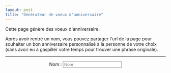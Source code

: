 ```yaml
---
layout: post
title: "Générateur de voeux d'anniversaire"
---
```



Cette page génère des voeux d'anniversaire.

Après avoir rentré un nom, vous pouvez partager l'url de la page pour souhaiter un bon anniversaire personnalisé à la personne de votre choix (sans avoir eu à gaspiller votre temps pour trouver une phrase originale).


----------------


<p align="center">
	<span>Nom : </span>
	<input type="text" id="Nameinput" placeholder="Nom">
</p>

<p id="wishOutut"></p>

<script type="text/javascript">

	var NameInput = document.getElementById("Nameinput");

	NameInput.value = getUrlParam("name","");

	NameInput.addEventListener('change', modifyUrl);

	Generate()

	function modifyUrl() {
		window.location.search = "name="+NameInput.value;
	}

	function Generate() {
		var fete = (Math.random()>0.8);
		var Name = NameInput.value;

		if (fete) {
			var wish = randomFromList([
				"Bonne ",
				"Joyeuse "]);
			wish += "fête d'";
		}
		else {
			var wish = randomFromList([
				"Bon ",
				"Joyeux "]);
		}

		var anniv = randomFromList([
			"anniversaire ",
			"anniv "]);

		wish += anniv;

		if (Name != ""){
			if (Math.random()>0.2){
				wish += Name;

				if (Math.random()>0.7){
					for (var i = 0; i < Math.floor(Math.random()*2) + 2; i++) {
						wish+= Name[Name.length-1];
					}
				}
				wish += " "
			}
		}

		for (var i = 0; i < Math.floor(Math.random()*5 -1); i++) {
			wish += "!";
		}

		wish += " "

		for (var i = 0; i < Math.floor(Math.random()*5 -1); i++) {
			wish += randomFromList([
				"🎂",
				"🎉",
				"💕",
				"😃",
				"😍",
				"😆",
				"😊",
				"😄",
				"🥳",
				"🎊",
				"🎈",
				"✨",
				"😘",
				"XD ",
				"X) ",
				]);
		}

		//console.log(wish)
		var size = Math.floor(60 - (wish.length-15))
		console.log(size)
		writeLine(size, wish);

		return wish

	}
	function getUrlVars() {
	    var vars = {};
	    var parts = window.location.href.replace(/[?&]+([^=&]+)=([^&]*)/gi, function(m,key,value) {
	        vars[key] = value;
	    });
	    return vars;
	}

	function getUrlParam(parameter, defaultvalue){
	    var urlparameter = defaultvalue;
	    if(window.location.href.indexOf(parameter) > -1){
	        urlparameter = getUrlVars()[parameter];
	        }
	    return urlparameter;
	}


	function randomFromList(list) {
	  return list[Math.floor(Math.random() * list.length)];
	}

	function writeLine(fontSize, text) {
	  var p = document.getElementById("wishOutut");
	  p.style.fontSize = fontSize + "px";
	  p.style.margin = "0";
	  p.style.textAlign = "center";
	  p.textContent = text;
	}

	

</script>